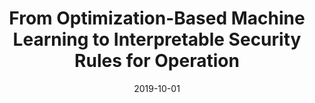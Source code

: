 ---
title: "From Optimization-Based Machine Learning to Interpretable Security Rules for Operation"
collection: publications
category: manuscripts
permalink: /publication/2019-10-01-optimization-ml-security-rules
excerpt: "This study develops interpretable security rules for power system operation using optimization-based machine learning techniques. The framework bridges the gap between machine learning models and operational insights."
date: 2019-10-01
venue: "IEEE Transactions on Power Systems"
paperurl: https://doi.org/10.1109/TPWRS.2019.2935678
citation: "Cremer, J. L., Konstantelos, I., & Strbac, G. (2019). 'From Optimization-Based Machine Learning to Interpretable Security Rules for Operation.' IEEE Transactions on Power Systems, 34(10), 5678-5690."
---
